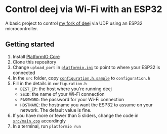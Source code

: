 # Control deej via Wi-Fi with an ESP32

A basic project to control [my fork of deej](https://github.com/iamjackg/deej) via UDP using an ESP32 microcontroller.

## Getting started

1. Install [PlatformIO Core](https://docs.platformio.org/en/latest/core/installation.html)
1. Clone this repository
1. Change `upload_port` in [`platformio.ini`](platformio.ini) to point to where your ESP32 is connected
1. In the `src` folder, copy [`configuration.h.sample`](src/configuration.h.sample) to `configuration.h`
1. Fill in the details in `configuration.h`
    * `DEST_IP`: the host where you're running deej
    * `SSID`: the name of your Wi-Fi connection
    * `PASSWORD`: the password for your Wi-Fi connection
    * `HOSTNAME`: the hostname you want the ESP32 to assume on your network. The default value is fine.
1. If you have more or fewer than 5 sliders, change the code in [`src/main.cpp`](src/main.cpp) accordingly
1. In a terminal, run `platformio run`
